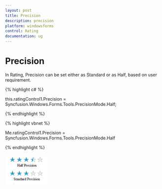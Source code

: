 ```yaml
---
layout: post
title: Precision
description: precision
platform: windowsforms
control: Rating  
documentation: ug
---
```


# Precision

In Rating, Precision can be set either as Standard or as Half, based on user requirement.

{% highlight c# %}

this.ratingControl1.Precision = Syncfusion.Windows.Forms.Tools.PrecisionMode.Half;

{% endhighlight %}

{% highlight vbnet %}

Me.ratingControl1.Precision = Syncfusion.Windows.Forms.Tools.PrecisionMode.Half

{% endhighlight %}

![](Precision_images/Precision_img1.png)



